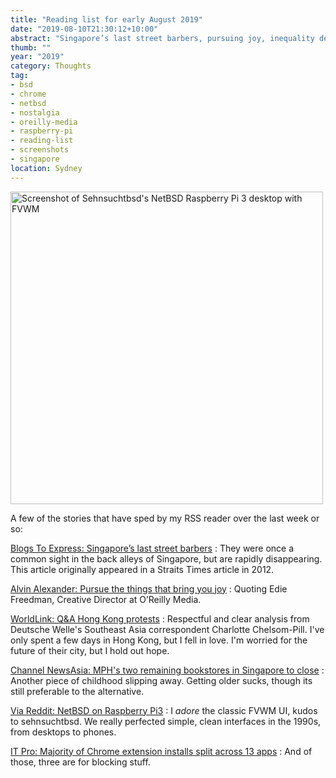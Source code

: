```yaml
---
title: "Reading list for early August 2019"
date: "2019-08-10T21:30:12+10:00"
abstract: "Singapore’s last street barbers, pursuing joy, inequality destroying democratic capitalism, NetBSD on a Raspberry Pi, goodbye to MPH bookstores, and Chrome extensions."
thumb: ""
year: "2019"
category: Thoughts
tag:
- bsd
- chrome
- netbsd
- nostalgia
- oreilly-media
- raspberry-pi
- reading-list
- screenshots
- singapore
location: Sydney
---
```

<p><img src="https://rubenerd.com/files/2019/ju1vydfo81a31.png" alt="Screenshot of Sehnsuchtbsd's NetBSD Raspberry Pi 3 desktop with FVWM" style="width:500px" /></p>

A few of the stories that have sped by my RSS reader over the last week or so:

[Blogs To Express: Singapore’s last street barbers](https://blogtoexpress.blogspot.com/2019/07/singapores-last-street-barbers.html)
: They were once a common sight in the back alleys of Singapore, but are rapidly disappearing. This article originally appeared in a Straits Times article in 2012.<p></p>

[Alvin Alexander: Pursue the things that bring you joy](https://alvinalexander.com/misc/advice-fall-in-love-with-your-life-pursue-joy)
: Quoting Edie Freedman, Creative Director at O’Reilly Media.<p></p>

[WorldLink: Q&A Hong Kong protests](https://www.dw.com/en/worldlink-qa-hong-kong-protests/av-49961000)
: Respectful and clear analysis from Deutsche Welle's Southeast Asia correspondent Charlotte Chelsom-Pill. I've only spent a few days in Hong Kong, but I fell in love. I'm worried for the future of their city, but I hold out hope.<p></p>

[Channel NewsAsia: MPH's two remaining bookstores in Singapore to close](https://www.channelnewsasia.com/news/singapore/mph-two-remaining-bookstores-to-close-singapore-11715790)
: Another piece of childhood slipping away. Getting older sucks, though its still preferable to the alternative.<p></p>

[Via Reddit: NetBSD on Raspberry Pi3](https://www.reddit.com/r/unixporn/comments/ccn4d7/fvwm_netbsd_on_raspberry_pi3_98_reloaded/)
: I *adore* the classic FVWM UI, kudos to sehnsuchtbsd. We really perfected simple, clean interfaces in the 1990s, from desktops to phones.<p></p>

[IT Pro: Majority of Chrome extension installs split across 13 apps](https://www.itpro.co.uk/web-browser/34144/the-majority-of-chrome-extension-installs-are-split-across-these-13-apps)
: And of those, three are for blocking stuff.<p></p>

